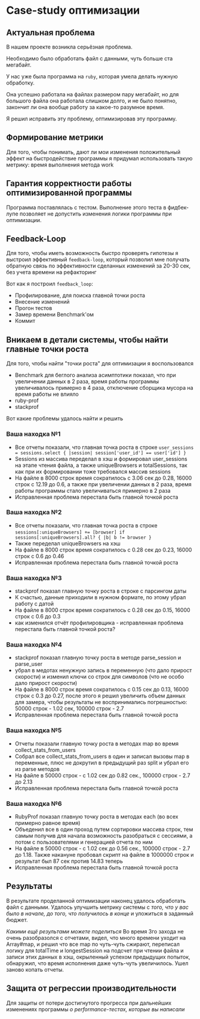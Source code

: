 # Case-study оптимизации

## Актуальная проблема
В нашем проекте возникла серьёзная проблема.

Необходимо было обработать файл с данными, чуть больше ста мегабайт.

У нас уже была программа на `ruby`, которая умела делать нужную обработку.

Она успешно работала на файлах размером пару мегабайт, но для большого файла она работала слишком долго, и не было понятно, закончит ли она вообще работу за какое-то разумное время.

Я решил исправить эту проблему, оптимизировав эту программу.

## Формирование метрики
Для того, чтобы понимать, дают ли мои изменения положительный эффект на быстродействие программы я придумал использовать такую метрику: время выполнения метода work

## Гарантия корректности работы оптимизированной программы
Программа поставлялась с тестом. Выполнение этого теста в фидбек-лупе позволяет не допустить изменения логики программы при оптимизации.

## Feedback-Loop
Для того, чтобы иметь возможность быстро проверять гипотезы я выстроил эффективный `feedback-loop`, который позволил мне получать обратную связь по эффективности сделанных изменений за 20-30 сек, без учета времени на рефакторинг

Вот как я построил `feedback_loop`:
- Профилирование, для поиска главной точки роста
- Внесение изменений
- Прогон тестов
- Замер времени Benchmark'ом
- Коммит

## Вникаем в детали системы, чтобы найти главные точки роста
Для того, чтобы найти "точки роста" для оптимизации я воспользовался
- Benchmark для беглого анализа асимптотики показал, что при увеличении данных в 2 раза, время работы программы увеличивалось примерно в 4 раза, отключение сборщика мусора на время работы не влияло
- ruby-prof
- stackprof

Вот какие проблемы удалось найти и решить

### Ваша находка №1
- Все отчеты показали, что главная точка роста в строке
  `user_sessions = sessions.select { |session| session['user_id'] == user['id'] }`
- Sessions из массива переделал в хэш и формировал user_sessions на этапе чтения файла, а также uniqueBrowsers и totalSessions, так как при их формировании тоже требовался массив sessions
- На файле в 8000 строк время сократилось с 3.06 сек до 0.28, 16000 строк с 12.19 до 0.6, а также при увеличении данных в 2 раза, время работы программы стало увеличиваться примерно в 2 раза
- Исправленная проблема перестала быть главной точкой роста

### Ваша находка №2
- Все отчеты показали, что главная точка роста в строке
  `sessions[:uniqueBrowsers] += [browser] if sessions[:uniqueBrowsers].all? { |b| b != browser }`
- Также переделал uniqueBrowsers на хэш
- На файле в 8000 строк время сократилось с 0.28 сек до 0.23, 16000 строк с 0.6 до 0.46
- Исправленная проблема перестала быть главной точкой роста

### Ваша находка №3
- stackprof показал главную точку роста в строке с парсингом даты
- К счастью, данные приходили в нужном формате, по этому убрал работу с датой
- На файле в 8000 строк время сократилось с 0.28 сек до 0.15, 16000 строк с 0.6 до 0.3
- как изменился отчёт профилировщика - исправленная проблема перестала быть главной точкой роста?

### Ваша находка №4
- stackprof показал главную точку роста в методе parse_session и parse_user
- убрал в медотах ненужную запись в переменную (что дало прирост скорости) и изменил ключи со строк для символов (что не особо дало прирост скорости)
- На файле в 8000 строк время сократилось с 0.15 сек до 0.13, 16000 строк с 0.3 до 0.27, после этого я решил увеличить объем данных для замера, чтобы результаты не воспринимались погрешностью: 50000 строк - 1.02 сек, 100000 строк - 2.7
- Исправленная проблема перестала быть главной точкой роста

### Ваша находка №5
- Отчеты показали главную точку роста в методах map во время collect_stats_from_users
- Собрал все collect_stats_from_users в один и записал вызовы map в переменные, плюс не докрутил в предыдущий раз split и убрал его из parse методов
- На файле в 50000 строк - с 1.02 сек до 0.82 сек., 100000 строк - 2.7 до 2.13
- Исправленная проблема перестала быть главной точкой роста

### Ваша находка №6
- RubyProf показал главную точку роста в методах each (во всех примерно равное время)
- Объеденил все в один проход путем сортировки массива строк, тем самым получив для начала возможность разобраться с сессиями, а потом с пользователями и генерацией отчета по ним
- На файле в 50000 строк - с 1.02 сек до 0.56 сек., 100000 строк - 2.7 до 1.18. Также накануне пробовал скрипт на файле в 1000000 строк и результат был 87 сек против 14.83 теперь
- Исправленная проблема перестала быть главной точкой роста

## Результаты
В результате проделанной оптимизации наконец удалось обработать файл с данными.
Удалось улучшить метрику системы с *того, что у вас было в начале, до того, что получилось в конце* и уложиться в заданный бюджет.

*Какими ещё результами можете поделиться*
Во время 3го захода не очень разобразолся с отчетами, видел, что много времени уходит на Array#map, и решил что все map по чуть-чуть сжирают, переписал логику для totalTime и longestSession на подсчет при чтении файла и записи этих данных в хэш, окрыленный успехом предыдущих попыток, обнаружил, что время исполнения даже чуть-чуть увеличилось. Ушел заново копать отчеты.

## Защита от регрессии производительности
Для защиты от потери достигнутого прогресса при дальнейших изменениях программы *о performance-тестах, которые вы написали*

